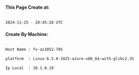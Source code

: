 
   
#### This Page Create at:

```bash

2024-11-25 - 20:45:28 UTC

```

#### Create By Machine:

```bash

Host Name : fv-az1052-785

platform  : Linux-6.5.0-1025-azure-x86_64-with-glibc2.35

Ip Local  : 10.1.0.19

```

